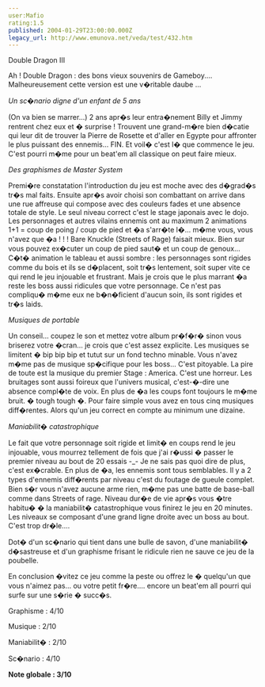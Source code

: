 ```yaml
---
user:Mafio
rating:1.5
published: 2004-01-29T23:00:00.000Z
legacy_url: http://www.emunova.net/veda/test/432.htm
---
```

Double Dragon III  

  

Ah ! Double Dragon : des bons vieux souvenirs de Gameboy.... Malheureusement cette version est une v�ritable daube ...  

  

_Un sc�nario digne d'un enfant de 5 ans_  

  

(On va bien se marrer...) 2 ans apr�s leur entra�nement Billy et Jimmy rentrent chez eux et � surprise ! Trouvent une grand-m�re bien d�catie qui leur dit de trouver la Pierre de Rosette et d'aller en Egypte pour affronter le plus puissant des ennemis... FIN. Et voil� c'est l� que commence le jeu. C'est pourri m�me pour un beat'em all classique on peut faire mieux.  

  

_Des graphismes de Master System_  

  

Premi�re constatation l'introduction du jeu est moche avec des d�grad�s tr�s mal faits. Ensuite apr�s avoir choisi son combattant on arrive dans une rue affreuse qui compose avec des couleurs fades et une absence totale de style. Le seul niveau correct c'est le stage japonais avec le dojo. Les personnages et autres vilains ennemis ont au maximum 2 animations 1+1 = coup de poing / coup de pied et �a s'arr�te l�... m�me vous, vous n'avez que �a ! ! ! Bare Knuckle (Streets of Rage) faisait mieux. Bien sur vous pouvez ex�cuter un coup de pied saut� et un coup de genoux... C�t� animation le tableau et aussi sombre : les personnages sont rigides comme du bois et ils se d�placent, soit tr�s lentement, soit super vite ce qui rend le jeu injouable et frustrant. Mais je crois que le plus marrant �a reste les boss aussi ridicules que votre personnage. Ce n'est pas compliqu� m�me eux ne b�n�ficient d'aucun soin, ils sont rigides et tr�s laids.  

  

_Musiques de portable_  

  

Un conseil... coupez le son et mettez votre album pr�f�r� sinon vous briserez votre �cran... je crois que c'est assez explicite. Les musiques se limitent � bip bip bip et tutut sur un fond techno minable. Vous n'avez m�me pas de musique sp�cifique pour les boss... C'est pitoyable. La pire de toute est la musique du premier Stage : America. C'est une horreur. Les bruitages sont aussi foireux que l'univers musical, c'est-�-dire une absence compl�te de voix. En plus de �a les coups font toujours le m�me bruit. � tough tough �. Pour faire simple vous avez en tous cinq musiques diff�rentes. Alors qu'un jeu correct en compte au minimum une dizaine.  

  

_Maniabilit� catastrophique_  

  

Le fait que votre personnage soit rigide et limit� en coups rend le jeu injouable, vous mourrez tellement de fois que j'ai r�ussi � passer le premier niveau au bout de 20 essais -\_- Je ne sais pas quoi dire de plus, c'est ex�crable. En plus de �a, les ennemis sont tous semblables. Il y a 2 types d'ennemis diff�rents par niveau c'est du foutage de gueule complet. Bien s�r vous n'avez aucune arme rien, m�me pas une batte de base-ball comme dans Streets of rage. Niveau dur�e de vie apr�s vous �tre habitu� � la maniabilit� catastrophique vous finirez le jeu en 20 minutes. Les niveaux se composant d'une grand ligne droite avec un boss au bout. C'est trop dr�le....  

  

Dot� d'un sc�nario qui tient dans une bulle de savon, d'une maniabilit� d�sastreuse et d'un graphisme frisant le ridicule rien ne sauve ce jeu de la poubelle.  

En conclusion �vitez ce jeu comme la peste ou offrez le � quelqu'un que vous n'aimez pas... ou votre petit fr�re.... encore un beat'em all pourri qui surfe sur une s�rie � succ�s.  

  

Graphisme : 4/10  

Musique : 2/10  

Maniabilit� : 2/10  

Sc�nario : 4/10  

  

**Note globale : 3/10**